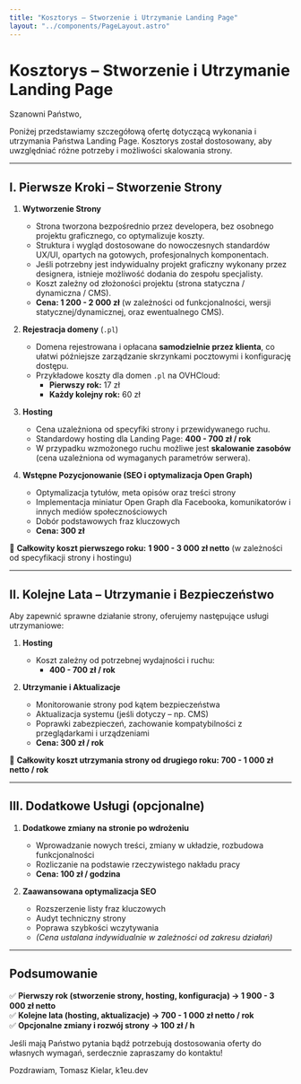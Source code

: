 ```yaml
---
title: "Kosztorys – Stworzenie i Utrzymanie Landing Page"
layout: "../components/PageLayout.astro"
---
```


<div class="prose prose-lg dark:prose-invert max-w-none my-20">

# Kosztorys – Stworzenie i Utrzymanie Landing Page

Szanowni Państwo,

Poniżej przedstawiamy szczegółową ofertę dotyczącą wykonania i utrzymania Państwa Landing Page. Kosztorys został dostosowany, aby uwzględniać różne potrzeby i możliwości skalowania strony.

---

## I. Pierwsze Kroki – Stworzenie Strony

1. **Wytworzenie Strony**

   - Strona tworzona bezpośrednio przez developera, bez osobnego projektu graficznego, co optymalizuje koszty.
   - Struktura i wygląd dostosowane do nowoczesnych standardów UX/UI, opartych na gotowych, profesjonalnych komponentach.
   - Jeśli potrzebny jest indywidualny projekt graficzny wykonany przez designera, istnieje możliwość dodania do zespołu specjalisty.
   - Koszt zależny od złożoności projektu (strona statyczna / dynamiczna / CMS).
   - **Cena: 1 200 - 2 000 zł** (w zależności od funkcjonalności, wersji statycznej/dynamicznej, oraz ewentualnego CMS).

2. **Rejestracja domeny** (`.pl`)

   - Domena rejestrowana i opłacana **samodzielnie przez klienta**, co ułatwi późniejsze zarządzanie skrzynkami pocztowymi i konfigurację dostępu.
   - Przykładowe koszty dla domen `.pl` na OVHCloud:
     - **Pierwszy rok:** 17 zł
     - **Każdy kolejny rok:** 60 zł

3. **Hosting**

   - Cena uzależniona od specyfiki strony i przewidywanego ruchu.
   - Standardowy hosting dla Landing Page: **400 - 700 zł / rok**
   - W przypadku wzmożonego ruchu możliwe jest **skalowanie zasobów** (cena uzależniona od wymaganych parametrów serwera).

4. **Wstępne Pozycjonowanie (SEO i optymalizacja Open Graph)**
   - Optymalizacja tytułów, meta opisów oraz treści strony
   - Implementacja miniatur Open Graph dla Facebooka, komunikatorów i innych mediów społecznościowych
   - Dobór podstawowych fraz kluczowych
   - **Cena: 300 zł**

📌 **Całkowity koszt pierwszego roku:** **1 900 - 3 000 zł netto** (w zależności od specyfikacji strony i hostingu)

---

## II. Kolejne Lata – Utrzymanie i Bezpieczeństwo

Aby zapewnić sprawne działanie strony, oferujemy następujące usługi utrzymaniowe:

1. **Hosting**

   - Koszt zależny od potrzebnej wydajności i ruchu:
     - **400 - 700 zł / rok**

2. **Utrzymanie i Aktualizacje**
   - Monitorowanie strony pod kątem bezpieczeństwa
   - Aktualizacja systemu (jeśli dotyczy – np. CMS)
   - Poprawki zabezpieczeń, zachowanie kompatybilności z przeglądarkami i urządzeniami
   - **Cena: 300 zł / rok**

📌 **Całkowity koszt utrzymania strony od drugiego roku:** **700 - 1 000 zł netto / rok**

---

## III. Dodatkowe Usługi (opcjonalne)

1. **Dodatkowe zmiany na stronie po wdrożeniu**

   - Wprowadzanie nowych treści, zmiany w układzie, rozbudowa funkcjonalności
   - Rozliczanie na podstawie rzeczywistego nakładu pracy
   - **Cena: 100 zł / godzina**

2. **Zaawansowana optymalizacja SEO**
   - Rozszerzenie listy fraz kluczowych
   - Audyt techniczny strony
   - Poprawa szybkości wczytywania
   - _(Cena ustalana indywidualnie w zależności od zakresu działań)_

---

## Podsumowanie

✅ **Pierwszy rok (stworzenie strony, hosting, konfiguracja) → 1 900 - 3 000 zł netto**  
✅ **Kolejne lata (hosting, aktualizacje) → 700 - 1 000 zł netto / rok**  
✅ **Opcjonalne zmiany i rozwój strony → 100 zł / h**

Jeśli mają Państwo pytania bądź potrzebują dostosowania oferty do własnych wymagań, serdecznie zapraszamy do kontaktu!

Pozdrawiam,
Tomasz Kielar,
k1eu.dev

</div>
